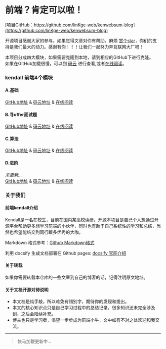 # 前端？肯定可以啦！

[项目GitHub：https://github.com/linKge-web/kenwebsum-blog](https://github.com/linKge-web/kenwebsum-blog)

开源项目感谢大家的参与，如果觉得文章对你有帮助，麻烦 [赏个star](https://github.com/linKge-web/kenwebsum-blog)，你们的支持是我们最大的动力。感谢有你！！！让我们一起努力奔互联网大厂吧！
 
本项目分成四大模块，如果需要克隆到本地，请到相应的GitHub下进行克隆。  
如果在GitHub加载很慢，可以到 [码云](https://gitee.com/linKge-web/kenwebsum-blog/tree/master/docs) 进行查看,或者[在线阅读](https://linkge-web.gitee.io/kenwebsum-blog/#/)。

### kendall 前端4个模块

#### A.基础

[GitHub地址](https://github.com/linKge-web/kendall-basis) & 
[码云地址](https://gitee.com/linKge-web/kendall-basis)  & 
[在线阅读](https://linkge-web.gitee.io/kendall-basis/#/)

#### B.寻offer面试题

[GitHub地址](https://github.com/linKge-web/kendall-findoffer) & 
[码云地址](https://gitee.com/linKge-web/kendall-findoffer)  & 
[在线阅读](https://linkge-web.gitee.io/kendall-findoffer/#/)


#### C.算法

[GitHub地址](https://github.com/linKge-web/kendall-algoritm) & 
[码云地址](https://gitee.com/linKge-web/kendall-algoritm) & 
[在线阅读](https://linkge-web.gitee.io/kendall-algoritm/#/)

#### D.进阶
*未更新...*     
[GitHub地址]() & 
[码云地址]() & 
[在线阅读]()

### 关于我们

#### 前端kendall介绍
Kendall是一名在校生，目前在国内某高校读研，开源本项目是自己个人想通过开源平台帮助更多想学习前端的小伙伴，同时也有助于自己系统性的学习和总结，当然也希望能结交到同行跟多优秀的大咖。

Markdown 格式参考：[Github Markdown格式](https://guides.github.com/features/mastering-markdown/)

利用 docsify 生成文档部署在 Github pages: [docsify 官网介绍](https://docsify.js.org/#/)

#### 关于转载
如果你需要转载本仓库的一些文章到自己的博客的话，记得注明原文地址。

#### 关于文档开源对待说明
- 本文档是纯手敲，所以难免有错别字，期待你的发现和提出。
- 本文的核心知识点只是自己学习过程中的总结记录，很多知识还未完全涉及到，之后会陆续补充。
- 博主也只是学习者，渴望一步步成为前端小牛，文中如有不对之处欢迎和我交流。

-----
> 快马加鞭更新中...



